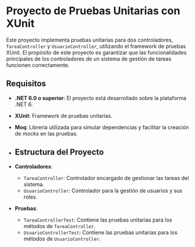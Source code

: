 # Proyecto de Pruebas Unitarias con XUnit

Este proyecto implementa pruebas unitarias para dos controladores, `TareaController` y `UsuarioController`, utilizando el framework de pruebas XUnit. El propósito de este proyecto es garantizar que las funcionalidades principales de los controladores de un sistema de gestión de tareas funcionen correctamente.

## Requisitos

- **.NET 6.0 o superior**: El proyecto está desarrollado sobre la plataforma .NET 6.
- **XUnit**: Framework de pruebas unitarias.
- **Moq**: Librería utilizada para simular dependencias y facilitar la creación de mocks en las pruebas.

- ## Estructura del Proyecto

- **Controladores**:
  - `TareaController`: Controlador encargado de gestionar las tareas del sistema.
  - `UsuarioController`: Controlador para la gestión de usuarios y sus roles.
  
- **Pruebas**:
  - `TareaControllerTest`: Contiene las pruebas unitarias para los métodos de `TareaController`.
  - `UsuarioControllerTest`: Contiene las pruebas unitarias para los métodos de `UsuarioController`.
